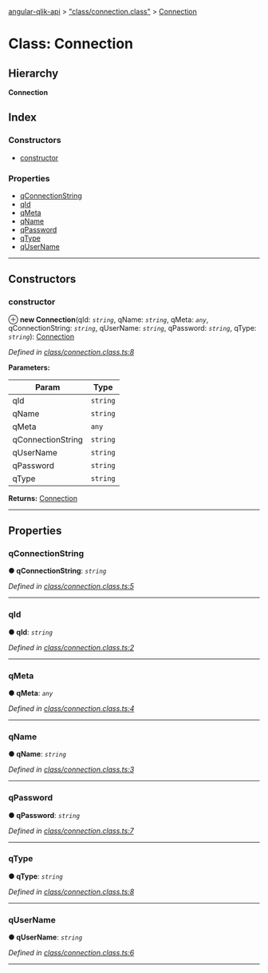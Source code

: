 [angular-qlik-api](../README.md) > ["class/connection.class"](../modules/_class_connection_class_.md) > [Connection](../classes/_class_connection_class_.connection.md)

# Class: Connection

## Hierarchy

**Connection**

## Index

### Constructors

* [constructor](_class_connection_class_.connection.md#constructor)

### Properties

* [qConnectionString](_class_connection_class_.connection.md#qconnectionstring)
* [qId](_class_connection_class_.connection.md#qid)
* [qMeta](_class_connection_class_.connection.md#qmeta)
* [qName](_class_connection_class_.connection.md#qname)
* [qPassword](_class_connection_class_.connection.md#qpassword)
* [qType](_class_connection_class_.connection.md#qtype)
* [qUserName](_class_connection_class_.connection.md#qusername)

---

## Constructors

<a id="constructor"></a>

###  constructor

⊕ **new Connection**(qId: *`string`*, qName: *`string`*, qMeta: *`any`*, qConnectionString: *`string`*, qUserName: *`string`*, qPassword: *`string`*, qType: *`string`*): [Connection](_class_connection_class_.connection.md)

*Defined in [class/connection.class.ts:8](https://github.com/goekaypamuk/angular-qlik-api/blob/be30617/src/class/connection.class.ts#L8)*

**Parameters:**

| Param | Type |
| ------ | ------ |
| qId | `string` |
| qName | `string` |
| qMeta | `any` |
| qConnectionString | `string` |
| qUserName | `string` |
| qPassword | `string` |
| qType | `string` |

**Returns:** [Connection](_class_connection_class_.connection.md)

___

## Properties

<a id="qconnectionstring"></a>

###  qConnectionString

**● qConnectionString**: *`string`*

*Defined in [class/connection.class.ts:5](https://github.com/goekaypamuk/angular-qlik-api/blob/be30617/src/class/connection.class.ts#L5)*

___
<a id="qid"></a>

###  qId

**● qId**: *`string`*

*Defined in [class/connection.class.ts:2](https://github.com/goekaypamuk/angular-qlik-api/blob/be30617/src/class/connection.class.ts#L2)*

___
<a id="qmeta"></a>

###  qMeta

**● qMeta**: *`any`*

*Defined in [class/connection.class.ts:4](https://github.com/goekaypamuk/angular-qlik-api/blob/be30617/src/class/connection.class.ts#L4)*

___
<a id="qname"></a>

###  qName

**● qName**: *`string`*

*Defined in [class/connection.class.ts:3](https://github.com/goekaypamuk/angular-qlik-api/blob/be30617/src/class/connection.class.ts#L3)*

___
<a id="qpassword"></a>

###  qPassword

**● qPassword**: *`string`*

*Defined in [class/connection.class.ts:7](https://github.com/goekaypamuk/angular-qlik-api/blob/be30617/src/class/connection.class.ts#L7)*

___
<a id="qtype"></a>

###  qType

**● qType**: *`string`*

*Defined in [class/connection.class.ts:8](https://github.com/goekaypamuk/angular-qlik-api/blob/be30617/src/class/connection.class.ts#L8)*

___
<a id="qusername"></a>

###  qUserName

**● qUserName**: *`string`*

*Defined in [class/connection.class.ts:6](https://github.com/goekaypamuk/angular-qlik-api/blob/be30617/src/class/connection.class.ts#L6)*

___

